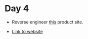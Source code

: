 # Day 4

* Reverse engineer [this](http://www.wix.com/website/templates?utm_source=newsletter&utm_medium=email&utm_campaign=30_days_30_sites_day_4&utm_term=2017-07-29) product site.

* [Link to website]()